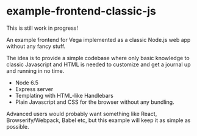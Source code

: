 # example-frontend-classic-js

This is still work in progress!

An example frontend for Vega implemented as a classic Node.js web app without any fancy stuff.

The idea is to provide a simple codebase where only basic knowledge to classic Javascript and HTML is needed to customize and get a journal up and running in no time.

* Node 6.5
* Express server
* Templating with HTML-like Handlebars
* Plain Javascript and CSS for the browser without any bundling.

Advanced users would probably want something like React, Browserify/Webpack, Babel etc, but this example will keep it as simple as possible.

